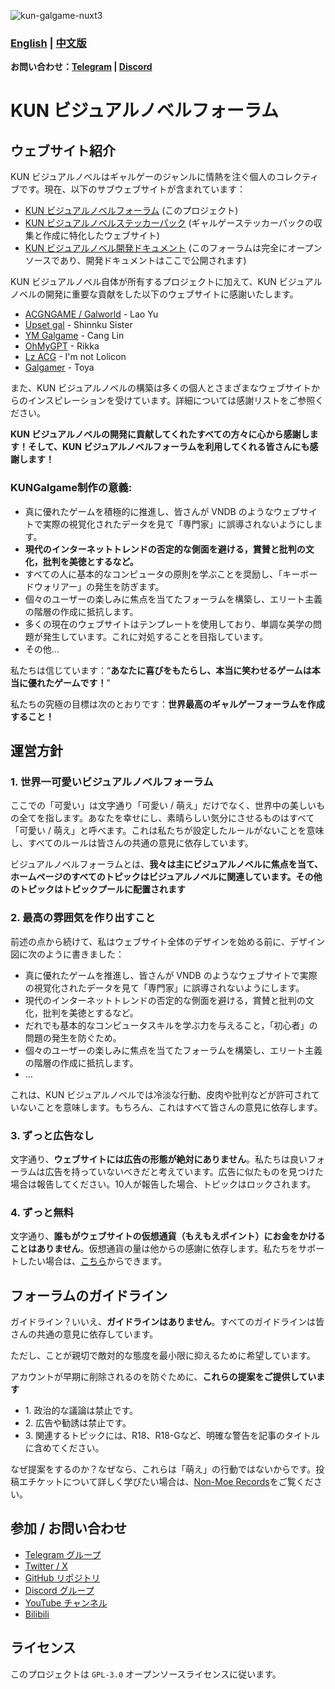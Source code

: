 ![kun-galgame-nuxt3](https://kungal.com/kungalgame.webp)

### **[English](/Readme.md)** | **[中文版](/Readme_ZH.md)**

**お問い合わせ：[Telegram](https://t.me/kungalgame) | [Discord](https://discord.com/invite/5F4FS2cXhX)**

# KUN ビジュアルノベルフォーラム

ウェブサイト紹介
--------------------

KUN ビジュアルノベルはギャルゲーのジャンルに情熱を注ぐ個人のコレクティブです。現在、以下のサブウェブサイトが含まれています：

  

*   [KUN ビジュアルノベルフォーラム](https://kungal.com) (このプロジェクト)
*   [KUN ビジュアルノベルステッカーパック](https://sticker.kungal.com) (ギャルゲーステッカーパックの収集と作成に特化したウェブサイト)
*   [KUN ビジュアルノベル開発ドキュメント](https://soft.moe/kun-visualnovel-docs/kun-forum.html) (このフォーラムは完全にオープンソースであり、開発ドキュメントはここで公開されます)

  


KUN ビジュアルノベル自体が所有するプロジェクトに加えて、KUN ビジュアルノベルの開発に重要な貢献をした以下のウェブサイトに感謝いたします。

  

*   [ACGNGAME / Galworld](http://acgngames.net) \- Lao Yu
*   [Upset gal](http://shinnku.com) \- Shinnku Sister
*   [YM Galgame](http://www.ymgal.games) \- Cang Lin
*   [OhMyGPT](http://www.ohmygpt.com) \- Rikka
*   [Lz ACG](http://lzacg.org) \- I'm not Lolicon
*   [Galgamer](http://galgamer.moe) \- Toya

  


また、KUN ビジュアルノベルの構築は多くの個人とさまざまなウェブサイトからのインスピレーションを受けています。詳細については感謝リストをご参照ください。

  

**KUN ビジュアルノベルの開発に貢献してくれたすべての方々に心から感謝します！そして、KUN ビジュアルノベルフォーラムを利用してくれる皆さんにも感謝します！**

  

### KUNGalgame制作の意義:

*   真に優れたゲームを積極的に推進し、皆さんが VNDB のようなウェブサイトで実際の視覚化されたデータを見て「専門家」に誤導されないようにします。
*   **現代のインターネットトレンドの否定的な側面を避ける，賞賛と批判の文化，批判を美徳とするなど。**
*   すべての人に基本的なコンピュータの原則を学ぶことを奨励し、「キーボードウォリアー」の発生を防ぎます。
*   個々のユーザーの楽しみに焦点を当てたフォーラムを構築し、エリート主義の階層の作成に抵抗します。
*   多くの現在のウェブサイトはテンプレートを使用しており、単調な美学の問題が発生しています。これに対処することを目指しています。
*   その他…

  


私たちは信じています：“**あなたに喜びをもたらし、本当に笑わせるゲームは本当に優れたゲームです！**”

  


私たちの究極の目標は次のとおりです：**世界最高のギャルゲーフォーラムを作成すること！**

運営方針
--------------------

  

### 1\. 世界一可愛いビジュアルノベルフォーラム

ここでの「可愛い」は文字通り「可愛い / 萌え」だけでなく、世界中の美しいもの全てを指します。あなたを幸せにし、素晴らしい気分にさせるものはすべて「可愛い / 萌え」と呼べます。これは私たちが設定したルールがないことを意味し、すべてのルールは皆さんの共通の意見に依存しています。

  

ビジュアルノベルフォーラムとは、**我々は主にビジュアルノベルに焦点を当て、ホームページのすべてのトピックはビジュアルノベルに関連しています。その他のトピックはトピックプールに配置されます**

### 2\. 最高の雰囲気を作り出すこと

前述の点から続けて、私はウェブサイト全体のデザインを始める前に、デザイン図に次のように書きました：

  

*   真に優れたゲームを推進し、皆さんが VNDB のようなウェブサイトで実際の視覚化されたデータを見て「専門家」に誤導されないようにします。
*   現代のインターネットトレンドの否定的な側面を避ける，賞賛と批判の文化，批判を美徳とするなど。
*   だれでも基本的なコンピュータスキルを学ぶ力を与えること，「初心者」の問題の発生を防ぐため。
*   個々のユーザーの楽しみに焦点を当てたフォーラムを構築し、エリート主義の階層の作成に抵抗します。
*   ...

  

これは、KUN ビジュアルノベルでは冷淡な行動、皮肉や批判などが許可されていないことを意味します。もちろん、これはすべて皆さんの意見に依存します。

### 3\. ずっと広告なし

文字通り、**ウェブサイトには広告の形態が絶対にありません**。私たちは良いフォーラムは広告を持っていないべきだと考えています。広告に似たものを見つけた場合は報告してください。10人が報告した場合、トピックはロックされます。

### 4\. ずっと無料

文字通り、**誰もがウェブサイトの仮想通貨（もえもえポイント）にお金をかけることはありません**。仮想通貨の量は他からの感謝に依存します。私たちをサポートしたい場合は、[こちら](https://kungal.com/donate)からできます。

フォーラムのガイドライン
----------------

ガイドライン？いいえ、**ガイドラインはありません**。すべてのガイドラインは皆さんの共通の意見に依存しています。

ただし、ことが親切で敵対的な態度を最小限に抑えるために希望しています。

アカウントが早期に削除されるのを防ぐために、**これらの提案をご提供しています**

*   1\. 政治的な議論は禁止です。
*   2\. 広告や勧誘は禁止です。
*   3\. 関連するトピックには、R18、R18-Gなど、明確な警告を記事のタイトルに含めてください。

  

なぜ提案をするのか？なぜなら、これらは「萌え」の行動ではないからです。投稿エチケットについて詳しく学びたい場合は、[Non-Moe Records](https://kungal.com/non-moe)をご覧ください。

## 参加 / お問い合わせ

* [Telegram グループ](https://t.me/kungalgame)
* [Twitter / X](https://twitter.com/kungalgame)
* [GitHub リポジトリ](https://github.com/KUN1007/kun-galgame-nuxt3)
* [Discord グループ](https://discord.com/invite/5F4FS2cXhX)
* [YouTube チャンネル](https://youtube.com/@kungalgame)
* [Bilibili](https://space.bilibili.com/1748455574)

## ライセンス

このプロジェクトは `GPL-3.0` オープンソースライセンスに従います。
